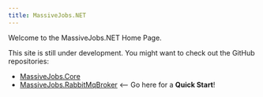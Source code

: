 ```yaml
---
title: MassiveJobs.NET
---
```

Welcome to the MassiveJobs.NET Home Page.
  
This site is still under development. You might want to check out the GitHub repositories:
- [MassiveJobs.Core](https://github.com/enadzan/massivejobs)
- [MassiveJobs.RabbitMqBroker](https://github.com/enadzan/massivejobs-rabbitmq) <-- Go here for a __Quick Start__!
